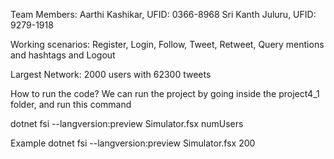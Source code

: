Team Members:
Aarthi Kashikar, UFID: 0366-8968
Sri Kanth Juluru, UFID: 9279-1918

Working scenarios:
Register, Login, Follow, Tweet, Retweet, Query mentions and hashtags and Logout

Largest Network:
2000 users with 62300 tweets

How to run the code?
We can run the project by going inside the project4_1 folder, and run this command

dotnet fsi --langversion:preview Simulator.fsx numUsers

Example 
dotnet fsi --langversion:preview Simulator.fsx 200
